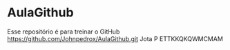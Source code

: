 # AulaGithub
Esse repositório é para treinar o GitHub
https://github.com/Johnpedrox/AulaGithub.git 
Jota P
ETTKKQKQWMCMAM
